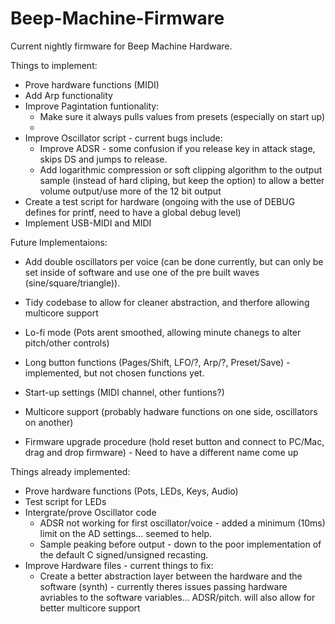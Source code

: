 # Beep-Machine-Firmware

Current nightly firmware for Beep Machine Hardware.

Things to implement:

- Prove hardware functions (MIDI)
- Add Arp functionality
- Improve Pagintation funtionality:
    - Make sure it always pulls values from presets (especially on start up)
    -
- Improve Oscillator script - current bugs include:
    - Improve ADSR - some confusion if you release key in attack stage, skips DS and jumps to release.
    - Add logarithmic compression or soft clipping algorithm to the output sample (instead of hard cliping, but keep the option) to allow a better volume output/use more of the 12 bit output
- Create a test script for hardware (ongoing with the use of DEBUG defines for printf, need to have a global debug level)
- Implement USB-MIDI and MIDI


Future Implementaions:

- Add double oscillators per voice (can be done currently, but can only be set inside of software and use one of the pre built waves (sine/square/triangle)).
- Tidy codebase to allow for cleaner abstraction, and therfore allowing multicore support

- Lo-fi mode (Pots arent smoothed, allowing minute chanegs to alter pitch/other controls)
- Long button functions (Pages/Shift, LFO/?, Arp/?, Preset/Save) - implemented, but not chosen functions yet.

- Start-up settings (MIDI channel, other funtions?)
- Multicore support (probably hadware functions on one side, oscillators on another)

- Firmware upgrade procedure (hold reset button and connect to PC/Mac, drag and drop firmware) - Need to have a different name come up

Things already implemented:

- Prove hardware functions (Pots, LEDs, Keys, Audio)
- Test script for LEDs
- Intergrate/prove Oscillator code
    - ADSR not working for first oscillator/voice - added a minimum (10ms) limit on the AD settings... seemed to help. 
    - Sample peaking before output - down to the poor implementation of the default C signed/unsigned recasting. 
- Improve Hardware files - current things to fix:
    - Create a better abstraction layer between the hardware and the software (synth) - currently theres issues passing hardware avriables to the software variables... ADSR/pitch. will also allow for better multicore support